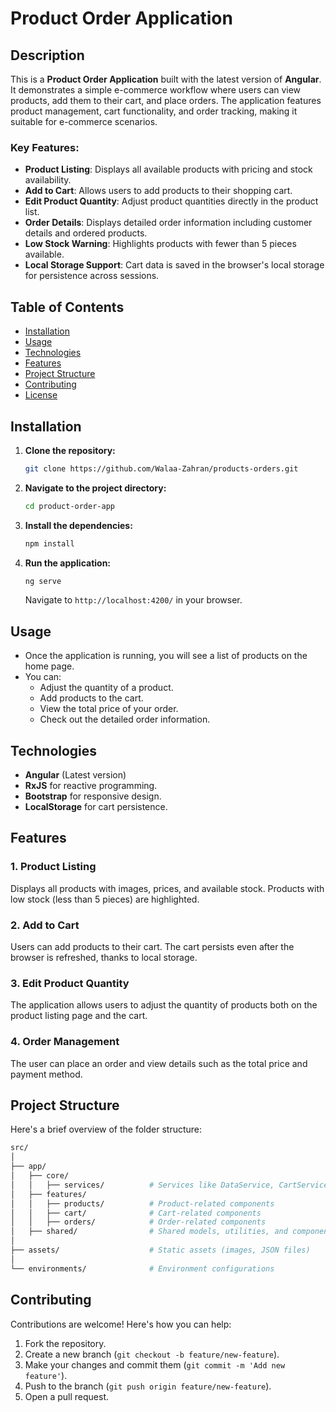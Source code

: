 # Product Order Application

## Description

This is a **Product Order Application** built with the latest version of **Angular**. It demonstrates a simple e-commerce workflow where users can view products, add them to their cart, and place orders. The application features product management, cart functionality, and order tracking, making it suitable for e-commerce scenarios.

### Key Features:

- **Product Listing**: Displays all available products with pricing and stock availability.
- **Add to Cart**: Allows users to add products to their shopping cart.
- **Edit Product Quantity**: Adjust product quantities directly in the product list.
- **Order Details**: Displays detailed order information including customer details and ordered products.
- **Low Stock Warning**: Highlights products with fewer than 5 pieces available.
- **Local Storage Support**: Cart data is saved in the browser's local storage for persistence across sessions.

## Table of Contents

- [Installation](#installation)
- [Usage](#usage)
- [Technologies](#technologies)
- [Features](#features)
- [Project Structure](#project-structure)
- [Contributing](#contributing)
- [License](#license)

## Installation

1. **Clone the repository:**

   ```bash
   git clone https://github.com/Walaa-Zahran/products-orders.git
   ```

2. **Navigate to the project directory:**

   ```bash
   cd product-order-app
   ```

3. **Install the dependencies:**

   ```bash
   npm install
   ```

4. **Run the application:**

   ```bash
   ng serve
   ```

   Navigate to `http://localhost:4200/` in your browser.

## Usage

- Once the application is running, you will see a list of products on the home page.
- You can:
  - Adjust the quantity of a product.
  - Add products to the cart.
  - View the total price of your order.
  - Check out the detailed order information.

## Technologies

- **Angular** (Latest version)
- **RxJS** for reactive programming.
- **Bootstrap** for responsive design.
- **LocalStorage** for cart persistence.

## Features

### 1. Product Listing

Displays all products with images, prices, and available stock. Products with low stock (less than 5 pieces) are highlighted.

### 2. Add to Cart

Users can add products to their cart. The cart persists even after the browser is refreshed, thanks to local storage.

### 3. Edit Product Quantity

The application allows users to adjust the quantity of products both on the product listing page and the cart.

### 4. Order Management

The user can place an order and view details such as the total price and payment method.

## Project Structure

Here's a brief overview of the folder structure:

```bash
src/
│
├── app/
│   ├── core/
│   │   ├── services/          # Services like DataService, CartService
│   ├── features/
│   │   ├── products/          # Product-related components
│   │   ├── cart/              # Cart-related components
│   │   ├── orders/            # Order-related components
│   ├── shared/                # Shared models, utilities, and components
│
├── assets/                    # Static assets (images, JSON files)
│
└── environments/              # Environment configurations
```

## Contributing

Contributions are welcome! Here's how you can help:

1. Fork the repository.
2. Create a new branch (`git checkout -b feature/new-feature`).
3. Make your changes and commit them (`git commit -m 'Add new feature'`).
4. Push to the branch (`git push origin feature/new-feature`).
5. Open a pull request.
